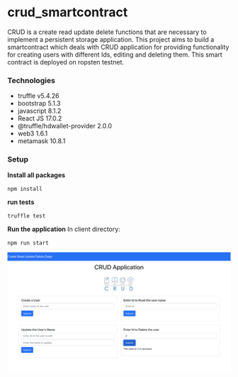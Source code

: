 # crud_smartcontract

CRUD is a create read update delete functions that are necessary to implement a persistent storage application. 
This project aims to build a smartcontract which deals with CRUD application for providing functionality for 
creating users with different Ids, editing and deleting them. 
This smart contract is deployed on ropsten testnet.

### Technologies
* truffle v5.4.26  
* bootstrap 5.1.3
* javascript 8.1.2
* React JS 17.0.2
* @truffle/hdwallet-provider 2.0.0
* web3 1.6.1
* metamask 10.8.1

### Setup
**Install all packages**
```
npm install
```

**run tests**
```
truffle test
```

**Run the application**
In client directory:
```
npm run start
```

![alt text](https://github.com/Aysha-Hussaini/crud_smartcontract/blob/9b928c8b1fbf0c3e089fa9f17068b7f020126695/Screen-Shot%20.png?raw=true)





